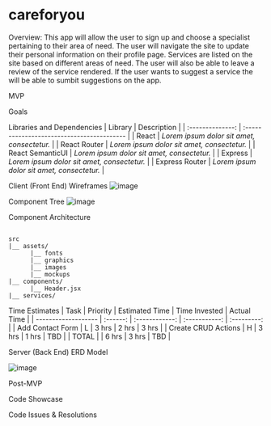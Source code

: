 # careforyou

Overview: This app will allow the user to sign up and choose a specialist pertaining to their area of need. The user will navigate the site to update their personal information on their profile page. Services are listed on the site based on different areas of need. The user will also be able to leave a review of the service rendered. If the user wants to suggest a service the will be able to sumbit suggestions on the app.

MVP


Goals

Libraries and Dependencies
|     Library      | Description                                |
| :--------------: | :----------------------------------------- |
|      React       | _Lorem ipsum dolor sit amet, consectetur._ |
|   React Router   | _Lorem ipsum dolor sit amet, consectetur._ |
| React SemanticUI | _Lorem ipsum dolor sit amet, consectetur._ |
|     Express      | _Lorem ipsum dolor sit amet, consectetur._ |
|  Express Router  | _Lorem ipsum dolor sit amet, consectetur._ |





Client (Front End)
Wireframes
![image](https://user-images.githubusercontent.com/87203079/135937737-bd8ed00d-0e30-4c20-bb82-2aad8cc4ff4e.png)




Component Tree
![image](https://user-images.githubusercontent.com/87203079/135937591-f3e681c0-a53f-4578-b85a-c18e1d5b0d75.png)





Component Architecture

``` structure

src
|__ assets/
      |__ fonts
      |__ graphics
      |__ images
      |__ mockups
|__ components/
      |__ Header.jsx
|__ services/

```


Time Estimates
| Task                | Priority | Estimated Time | Time Invested | Actual Time |
| ------------------- | :------: | :------------: | :-----------: | :---------: |
| Add Contact Form    |    L     |     3 hrs      |     2 hrs     |    3 hrs    |
| Create CRUD Actions |    H     |     3 hrs      |     1 hrs     |     TBD     |
| TOTAL               |          |     6 hrs      |     3 hrs     |     TBD     |


Server (Back End)
ERD Model


![image](https://user-images.githubusercontent.com/87203079/135937321-d48aed3f-2bbf-4bd2-98b8-67780d8e2d81.png)




Post-MVP

Code Showcase


Code Issues & Resolutions
